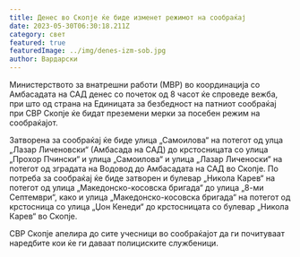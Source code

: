 ```yaml
---
title: Денес во Скопје ќе биде изменет режимот на сообраќај
date: 2023-05-30T06:30:18.211Z
category: свет
featured: true
featuredImage: ../img/denes-izm-sob.jpg
author: Вардарски
---
```

<!--StartFragment-->

Министерството за внатрешни работи (МВР) во координација со Амбасадата на САД денес со почеток од 8 часот ќе спроведе вежба, при што од страна на Единицата за безбедност на патниот сообраќај при СВР Скопје ќе бидат преземени мерки за посебен режим на сообраќајот.

<!--EndFragment-->

<!--StartFragment-->

Затворена за сообраќај ќе биде улица „Самоилова“ на потегот од улца „Лазар Личеновски“ (Амбасада на САД) до крстосницата со улица „Прохор Пчински“ и улица „Самоилова“ и улица „Лазар Личеноски“ на потегот од зградата на Водовод до Амбасадата на САД во Скопје. По потреба за сообраќај ќе биде затворен и булевар „Никола Карев“ на потегот од улица „Македонско-косовска бригада“ до улица „8-ми Септември“, како и улица „Македонско-косовска бригада“ на потегот од крстосница со улица „Џон Кенеди“ до крстосницата со булевар „Никола Карев“ во Скопје.

СВР Скопје апелира до сите учесници во сообраќајот да ги почитуваат наредбите кои ќе ги даваат полициските службеници.

<!--EndFragment-->